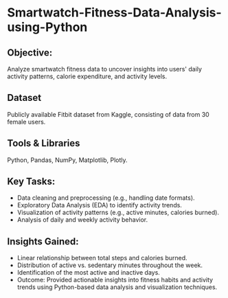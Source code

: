 # Smartwatch-Fitness-Data-Analysis-using-Python
## Objective:
Analyze smartwatch fitness data to uncover insights into users' daily activity patterns, calorie expenditure, and activity levels.  
## Dataset
Publicly available Fitbit dataset from Kaggle, consisting of data from 30 female users.  
## Tools & Libraries
Python, Pandas, NumPy, Matplotlib, Plotly.  
## Key Tasks:
- Data cleaning and preprocessing (e.g., handling date formats).  
- Exploratory Data Analysis (EDA) to identify activity trends.  
- Visualization of activity patterns (e.g., active minutes, calories burned).  
- Analysis of daily and weekly activity behavior.  
## Insights Gained:  
- Linear relationship between total steps and calories burned.  
- Distribution of active vs. sedentary minutes throughout the week.  
- Identification of the most active and inactive days.
- Outcome: Provided actionable insights into fitness habits and activity trends using Python-based data analysis and visualization techniques.  
